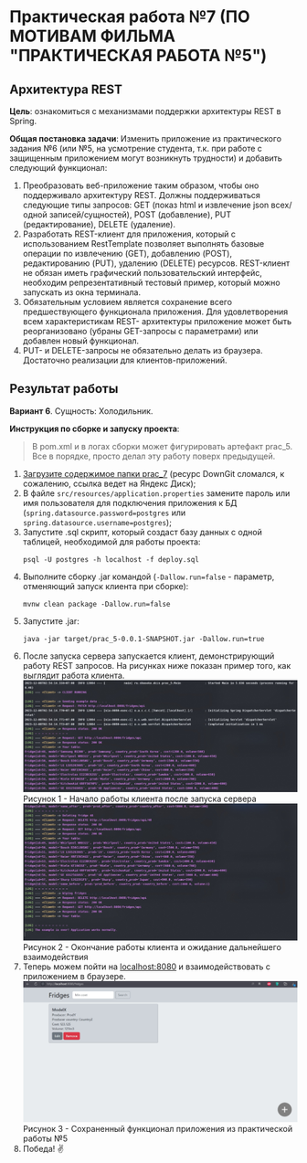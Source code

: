 # Практическая работа №7 (ПО МОТИВАМ ФИЛЬМА "ПРАКТИЧЕСКАЯ РАБОТА №5")

## Архитектура REST

**Цель**: ознакомиться с механизмами поддержки архитектуры REST в Spring.

**Общая постановка задачи**: Изменить приложение из практического задания №6 (или №5, на усмотрение студента, т.к. при работе с защищенным приложением могут возникнуть трудности) и добавить следующий функционал:

1) Преобразовать веб-приложение таким образом, чтобы оно поддерживало архитектуру REST. Должны поддерживаться следующие типы запросов: GET (показ html и извлечение json всех/одной записей/сущностей), POST (добавление), PUT (редактирование), DELETE (удаление).
2) Разработать REST-клиент для приложения, который с использованием RestTemplate позволяет выполнять базовые операции по извлечению (GET), добавлению (POST), редактированию (PUT), удалению (DELETE) ресурсов. REST-клиент не обязан иметь графический пользовательский интерфейс, необходим репрезентативный тестовый пример, который можно запускать из окна терминала.
3) Обязательным условием является сохранение всего предшествующего функционала приложения. Для удовлетворения всем характеристикам REST- архитектуры приложение может быть реорганизовано (убраны GET-запросы с параметрами) или добавлен новый функционал.
4) PUT- и DELETE-запросы не обязательно делать из браузера. Достаточно реализации для клиентов-приложений.

## Результат работы

**Вариант 6**. Сущность: Холодильник.

**Инструкция по сборке и запуску проекта**:
> В pom.xml и в логах сборки может фигурировать артефакт prac_5. Все в порядке, просто делал эту работу поверх предыдущей.
1. [Загрузите содержимое папки prac_7](https://disk.yandex.ru/d/j-FrxB5lCa2V1w) (ресурс DownGit сломался, к сожалению, ссылка ведет на Яндекс Диск);
2. В файле ```src/resources/application.properties``` замените пароль или имя пользователя для подключения приложения к БД (```spring.datasource.password=postgres``` или ```spring.datasource.username=postgres```);
3. Запустите .sql скрипт, который создаст базу данных с одной таблицей, необходимой для работы проекта:
   ```
   psql -U postgres -h localhost -f deploy.sql
   ```
4. Выполните сборку .jar командой (```-Dallow.run=false``` - параметр, отменяющий запуск клиента при сборке):
    ```
    mvnw clean package -Dallow.run=false
    ```
5. Запустите .jar:
    ```
    java -jar target/prac_5-0.0.1-SNAPSHOT.jar -Dallow.run=true
    ```
6. После запуска сервера запускается клиент, демонстрирующий работу REST запросов. На рисунках ниже показан пример того, как выглядит работа клиента.
![client_start](images/1.jpg)
Рисунок 1 - Начало работы клиента после запуска сервера
![client_end](images/2.jpg)
Рисунок 2 - Окончание работы клиента и ожидание дальнейшего взаимодействия
7. Теперь можем пойти на [localhost:8080](http://localhost:8080/) и взаимодействовать с приложением в браузере.
![app_in_browser](images/3.jpg)
Рисунок 3 - Сохраненный функционал приложения из практической работы №5
8. Победа! ✌️
